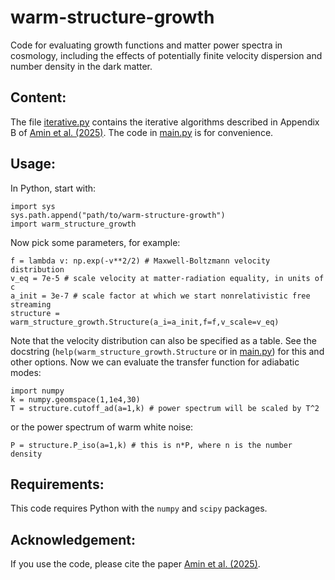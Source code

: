 # warm-structure-growth
Code for evaluating growth functions and matter power spectra in cosmology, including the effects of potentially finite velocity dispersion and number density in the dark matter.

## Content:

The file [iterative.py](warm_structure_growth/iterative.py) contains the iterative algorithms described in Appendix B of [Amin et al. (2025)](https://arxiv.org/abs/2503.20881). The code in [main.py](warm_structure_growth/main.py) is for convenience.

## Usage:
In Python, start with:

```
import sys
sys.path.append("path/to/warm-structure-growth")
import warm_structure_growth
```

Now pick some parameters, for example:

```
f = lambda v: np.exp(-v**2/2) # Maxwell-Boltzmann velocity distribution
v_eq = 7e-5 # scale velocity at matter-radiation equality, in units of c
a_init = 3e-7 # scale factor at which we start nonrelativistic free streaming
structure = warm_structure_growth.Structure(a_i=a_init,f=f,v_scale=v_eq)
```

Note that the velocity distribution can also be specified as a table. See the docstring (`help(warm_structure_growth.Structure` or in [main.py](warm_structure_growth/main.py)) for this and other options. Now we can evaluate the transfer function for adiabatic modes:

```
import numpy
k = numpy.geomspace(1,1e4,30)
T = structure.cutoff_ad(a=1,k) # power spectrum will be scaled by T^2
```

or the power spectrum of warm white noise:

```
P = structure.P_iso(a=1,k) # this is n*P, where n is the number density
```

## Requirements:

This code requires Python with the `numpy` and `scipy` packages.

## Acknowledgement:

If you use the code, please cite the paper [Amin et al. (2025)](https://arxiv.org/abs/2503.20881).
